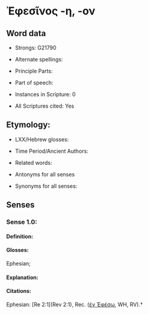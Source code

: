 # Ἐφεσῖνος -η, -ον 

<!-- Status: S2=NeedsEdits -->
<!-- Lexica used for edits:   -->

## Word data

* Strongs: G21790

* Alternate spellings:



* Principle Parts: 


* Part of speech: 


* Instances in Scripture: 0

* All Scriptures cited: Yes

## Etymology: 


* LXX/Hebrew glosses: 


* Time Period/Ancient Authors: 


* Related words: 

* Antonyms for all senses

* Synonyms for all senses: 


## Senses 


### Sense  1.0: 

#### Definition: 

#### Glosses: 

Ephesian; 

#### Explanation: 


#### Citations: 

Ephesian: [Re 2:1](Rev 2:1), Rec. ([ἐν Ἐφέσῳ](), WH, RV).† 
